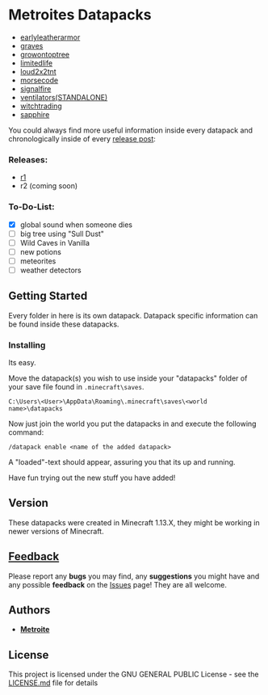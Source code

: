# Metroites Datapacks

* [earlyleatherarmor](https://github.com/Metroite/datapacks/tree/master/earlyleatherarmor)
* [graves](https://github.com/Metroite/datapacks/tree/master/graves)
* [growontoptree](https://github.com/Metroite/datapacks/tree/master/growontoptree)
* [limitedlife](https://github.com/Metroite/datapacks/tree/master/limitedlife)
* [loud2x2tnt](https://github.com/Metroite/datapacks/tree/master/loud2x2tnt)
* [morsecode](https://github.com/Metroite/datapacks/tree/master/morsecode)
* [signalfire](https://github.com/Metroite/datapacks/tree/master/signalfire)
* [ventilators(STANDALONE)](https://github.com/Metroite/datapacks/tree/master/ventilators[STANDALONE])
* [witchtrading](https://github.com/Metroite/datapacks/tree/master/witchtrading)
* [sapphire](https://github.com/Metroite/datapacks/tree/master/sapphire)

You could always find more useful information inside every datapack and chronologically inside of every [release post](https://github.com/Metroite/datapacks/releases):

### Releases:

* [r1](https://github.com/Metroite/datapacks/releases/tag/r1)
* r2 (coming soon)

### To-Do-List:

- [x] global sound when someone dies
- [ ] big tree using "Sull Dust"
- [ ] Wild Caves in Vanilla
- [ ] new potions
- [ ] meteorites
- [ ] weather detectors

## Getting Started

Every folder in here is its own datapack. Datapack specific information can be found inside these datapacks.

### Installing

Its easy.

Move the datapack(s) you wish to use inside your "datapacks" folder of your save file found in `.minecraft\saves`.

```
C:\Users\<User>\AppData\Roaming\.minecraft\saves\<world name>\datapacks
```

Now just join the world you put the datapacks in and execute the following command:

```
/datapack enable <name of the added datapack>
```
A "loaded"-text should appear, assuring you that its up and running.

Have fun trying out the new stuff you have added!

## Version

These datapacks were created in Minecraft 1.13.X, they might be working in newer versions of Minecraft.

## [Feedback](https://github.com/Metroite/datapacks/issues)

Please report any **bugs** you may find, any **suggestions** you might have and any possible **feedback** on the [Issues](https://github.com/Metroite/datapacks/issues) page! They are all welcome.

## Authors

* [**Metroite**](https://github.com/Metroite)

## License

This project is licensed under the GNU GENERAL PUBLIC License - see the [LICENSE.md](LICENSE.md) file for details
